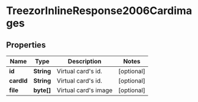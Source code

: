 
# TreezorInlineResponse2006Cardimages

## Properties
Name | Type | Description | Notes
------------ | ------------- | ------------- | -------------
**id** | **String** | Virtual card&#39;s id. |  [optional]
**cardId** | **String** | Virtual card&#39;s id. |  [optional]
**file** | **byte[]** | Virtual card&#39;s image |  [optional]



